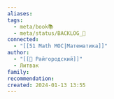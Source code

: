 ```yaml
---
aliases: 
tags:
  - meta/book📚
  - meta/status/BACKLOG_🌰
connected:
  - "[[51 Math MOC|Математика]]"
author:
  - "[[👤 Райгородский]]"
  - Литвак
family: 
recommendation: 
created: 2024-01-13 13:55
---
```

